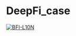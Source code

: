 # DeepFi_case
[![BFI-L10N](https://res.cloudinary.com/marcomontalbano/image/upload/v1742966844/video_to_markdown/images/youtube--5LFJD0ImIDo-c05b58ac6eb4c4700831b2b3070cd403.jpg)](https://www.youtube.com/watch?v=5LFJD0ImIDo "BFI-L10N")
